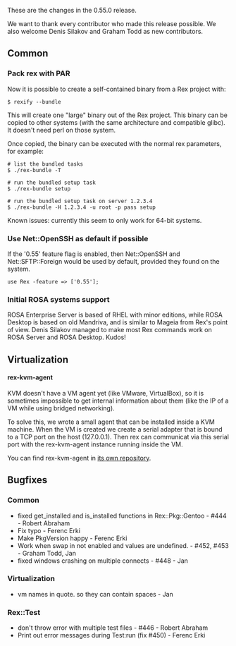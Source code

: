 These are the changes in the 0.55.0 release.

We want to thank every contributor who made this release possible. We also welcome Denis Silakov and Graham Todd as new contributors.

## Common

### Pack rex with PAR

Now it is possible to create a self-contained binary from a Rex project with:

    $ rexify --bundle

This will create one "large" binary out of the Rex project. This binary can be copied to other systems (with the same architecture and compatible glibc). It doesn't need perl on those system.

Once copied, the binary can be executed with the normal rex parameters, for example:

    # list the bundled tasks
    $ ./rex-bundle -T

    # run the bundled setup task
    $ ./rex-bundle setup

    # run the bundled setup task on server 1.2.3.4
    $ ./rex-bundle -H 1.2.3.4 -u root -p pass setup

Known issues: currently this seem to only work for 64-bit systems.

### Use Net::OpenSSH as default if possible

If the '0.55' feature flag is enabled, then Net::OpenSSH and Net::SFTP::Foreign would be used by default, provided they found on the system.

    use Rex -feature => ['0.55'];

### Initial ROSA systems support

ROSA Enterprise Server is based of RHEL with minor editions, while ROSA Desktop is based on old Mandriva, and is similar to Mageia from Rex's point of view. Denis Silakov managed to make most Rex commands work on ROSA Server and ROSA Desktop. Kudos!

## Virtualization

#### rex-kvm-agent

KVM doesn't have a VM agent yet (like VMware, VirtualBox), so it is sometimes impossible to get internal information about them (like the IP of a VM while using bridged networking).

To solve this, we wrote a small agent that can be installed inside a KVM machine. When the VM is created we create a serial adapter that is bound to a TCP port on the host (127.0.0.1). Then rex can communicat via this serial port with the rex-kvm-agent instance running inside the VM.

You can find rex-kvm-agent in [its own repository](https://github.com/RexOps/rex-kvm-agent).

## Bugfixes

### Common

-   fixed get\_installed and is\_installed functions in Rex::Pkg::Gentoo - \#444 - Robert Abraham
-   Fix typo - Ferenc Erki
-   Make PkgVersion happy - Ferenc Erki
-   Work when swap in not enabled and values are undefined. - \#452, \#453 - Graham Todd, Jan
-   fixed windows crashing on multiple connects - \#448 - Jan

### Virtualization

-   vm names in quote. so they can contain spaces - Jan

### Rex::Test

-   don't throw error with multiple test files - \#446 - Robert Abraham
-   Print out error messages during Test:run (fix \#450) - Ferenc Erki

